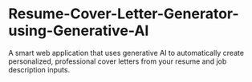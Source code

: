 # Resume-Cover-Letter-Generator-using-Generative-AI
A smart web application that uses generative AI to automatically create personalized, professional cover letters from your resume and job description inputs.
